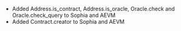 * Added Address.is_contract, Address.is_oracle, Oracle.check and Oracle.check_query to Sophia and AEVM
* Added Contract.creator to Sophia and AEVM
